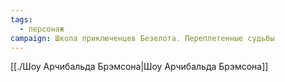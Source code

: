 ```yaml
---
tags:
  - персонаж
campaign: Школа приключенцев Безелота. Переплетенные судьбы
---
```



[[./Шоу Арчибальда Брэмсона|Шоу Арчибальда Брэмсона]]